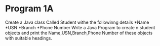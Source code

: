 # Program 1A
Create a Java class Called Student withe the followinng details
  *Name
  *USN
  *Branch
  *Phone Number
 Write a Java Program to create n student objects and print the Name,USN,Branch,Phone Number of these objects with suitable headings.
